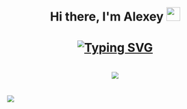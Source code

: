 <h1 align="center">Hi there, I'm Alexey</a> 
<img src="https://github.com/blackcater/blackcater/raw/main/images/Hi.gif" height="32"/></h1>
<h1 align="center"><a href="https://git.io/typing-svg"><img src="https://readme-typing-svg.demolab.com?font=Fira+Code&pause=1000&color=F7F7F7&random=false&width=435&lines=Computer+science+student+from+Moscow" alt="Typing SVG" /></a></h1>

<h1 align="center"><img src="https://github-profile-summary-cards.vercel.app/api/cards/profile-details?username=lexasy&theme=radical"/></h1>

<h1 align="left"><img src="https://media1.giphy.com/media/v1.Y2lkPTc5MGI3NjExanpuejN1eTRjbHR6em10N3p1M2E1c2lqMGlvZ2tuNmVhYm4yb2ppMyZlcD12MV9pbnRlcm5hbF9naWZfYnlfaWQmY3Q9Zw/YkHMAt23ZdcbZMgIgs/giphy.gif"/></h1>



